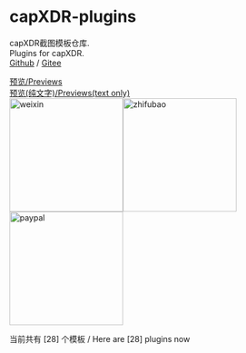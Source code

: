 # capXDR-plugins

capXDR截图模板仓库.  
Plugins for capXDR.  
[Github](https://github.com/lihaoyun6/capXDR-plugins) / [Gitee](https://gitee.com/lihaoyun/capXDR-plugins) 

[预览/Previews](./thumbs/thumbs.md)  
[预览(纯文字)/Previews(text only)](./thumbs/textlist.md)  
<img src="donate/weixin.png" alt="weixin" width="200" /><img src="donate/zhifubao.png" alt="zhifubao" width="200" /><img src="donate/paypal.png" alt="paypal" width="200" />

当前共有 [28] 个模板 / Here are [28] plugins now
